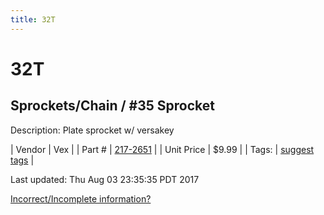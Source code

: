 ```yaml
---
title: 32T
---
```


# 32T
## Sprockets/Chain / #35 Sprocket
Description: 	Plate sprocket w/ versakey 

| Vendor | Vex | 
| Part # | [217-2651](http://www.vexrobotics.com/vexpro/motion/sprockets-and-chain/35-sprockets.html) | 
| Unit Price | $9.99 | 
| Tags: | [suggest tags](https://docs.google.com/forms/d/e/1FAIpQLSeWyY8v3RgOty-MyWmh9U0iivNYN_molChYyS-0U-o-kOAv_g/viewform) | 

Last updated: Thu Aug 03 23:35:35 PDT 2017

 [Incorrect/Incomplete information?](https://docs.google.com/forms/d/e/1FAIpQLSeWyY8v3RgOty-MyWmh9U0iivNYN_molChYyS-0U-o-kOAv_g/viewform)